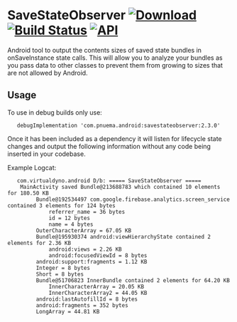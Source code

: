# SaveStateObserver  [ ![Download](https://api.bintray.com/packages/bradfordbarnhill/maven/savestateobserver/images/download.svg)](https://bintray.com/bradfordbarnhill/maven/savestateobserver/_latestVersion) [![Build Status](https://api.travis-ci.org/barnhill/SaveStateObserver.svg?branch=master)](https://travis-ci.org/barnhill/SaveStateObserver) [![API](https://img.shields.io/badge/API-17%2B-brightgreen.svg?style=flat)](https://android-arsenal.com/api?level=17)
Android tool to output the contents sizes of saved state bundles in onSaveInstance state calls.  This will allow you to analyze your bundles as you pass data to other classes to prevent them from growing to sizes that are not allowed by Android.

## Usage
To use in debug builds only use:

       debugImplementation 'com.pnuema.android:savestateobserver:2.3.0'

Once it has been included as a dependency it will listen for lifecycle state changes and output the following information without any code being inserted in your codebase.

   Example Logcat:

       com.virtualdyno.android D/b: ===== SaveStateObserver =====
        MainActivity saved Bundle@213688783 which contained 10 elements for 180.50 KB
             Bundle@192534497 com.google.firebase.analytics.screen_service contained 3 elements for 124 bytes
                 referrer_name = 36 bytes
                 id = 12 bytes
                 name = 4 bytes
             OuterCharacterArray = 67.05 KB
             Bundle@195930374 android:viewHierarchyState contained 2 elements for 2.36 KB
                 android:views = 2.26 KB
                 android:focusedViewId = 8 bytes
             android:support:fragments = 1.12 KB
             Integer = 8 bytes
             Short = 8 bytes
             Bundle@51706823 InnerBundle contained 2 elements for 64.20 KB
                 InnerCharacterArray = 20.05 KB
                 InnerCharacterArray2 = 44.05 KB
             android:lastAutofillId = 8 bytes
             android:fragments = 352 bytes
             LongArray = 44.81 KB
